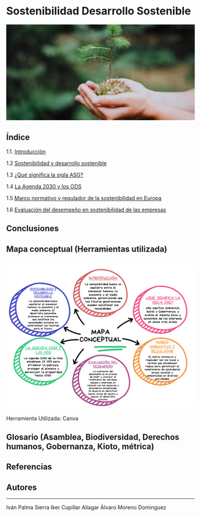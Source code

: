 # Sostenibilidad Desarrollo Sostenible
![introduccion](img/bosque.jpg)
## Índice
1.1. [Introducción](introduccion.md)

1.2 [Sostenibilidad y desarrollo sostenible](Sostenibilidad.md)

1.3 [¿Qué significa la sigla ASG?]()

1.4 [La Agenda 2030 y los ODS](agenda.md)

1.5 [Marco normativo y regulador de la sostenibilidad en Europa]()

1.6 [Evaluación del desempeño en sostenibilidad de las empresas]()

## Conclusiones
## Mapa conceptual (Herramientas utilizada)
![mapa conceptual](img/mapaconceptual.png)
---
Herramienta Utilizada: Canva
## Glosario (Asamblea, Biodiversidad, Derechos humanos, Gobernanza, Kioto, métrica)
## Referencias
## Autores
---
Iván Palma Sierra
Iker Cupillar Aliagar
Álvaro Moreno Dominguez
